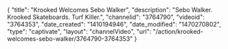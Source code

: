 {
    "title": "Krooked Welcomes Sebo Walker",
    "description": "Sebo Walker. Krooked Skateboards. Turf Killer.",
    "channelid": "3764790",
    "videoid": "3764353",
    "date_created": "1410194946",
    "date_modified": "1470270802",
    "type": "captivate",
    "layout": "channelVideo",
    "url": "\/action\/krooked-welcomes-sebo-walker\/3764790-3764353"
}